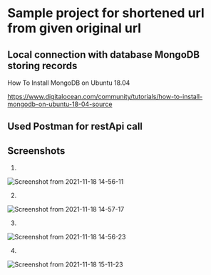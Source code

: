 # Sample project for shortened url from given original url

## Local connection with database MongoDB storing records

How To Install MongoDB on Ubuntu 18.04

https://www.digitalocean.com/community/tutorials/how-to-install-mongodb-on-ubuntu-18-04-source


## Used Postman for restApi call 

## Screenshots
1.
![Screenshot from 2021-11-18 14-56-11](https://user-images.githubusercontent.com/28762224/142390177-b8cc00ec-c104-4613-a2ae-cbbd8be05b8b.png)

2. 
![Screenshot from 2021-11-18 14-57-17](https://user-images.githubusercontent.com/28762224/142390246-db3a0df6-19f3-4e84-bca2-68f6b1630f38.png)

3.
![Screenshot from 2021-11-18 14-56-23](https://user-images.githubusercontent.com/28762224/142390250-9145e676-6f78-43e4-878a-ec338fc5ec90.png)

4.
![Screenshot from 2021-11-18 15-11-23](https://user-images.githubusercontent.com/28762224/142390421-fe70943c-627f-4aae-8681-954c40a35a36.png)
